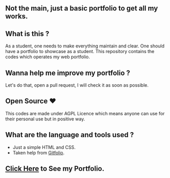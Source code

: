 ## Not the main, just a basic portfolio to get all my works.

## What is this ?

As a student, one needs to make everything maintain and clear.
One should have a portfolio to showcase as a student. This repository
contains the codes which operates my web portfolio.

## Wanna help me improve my portfolio ?

Let's do that, open a pull request, I will check it
as soon as possible.

## Open Source ❤️

This codes are made under AGPL Licence which means anyone can use for
their personal use but in positive way.

## What are the language and tools used ?

- Just a simple HTML and CSS.
- Taken help from [Gitfolio](https://github.com/imfunniee/gitfolio).

## [Click Here](https://akhilprs.github.io/) to See my Portfolio.
